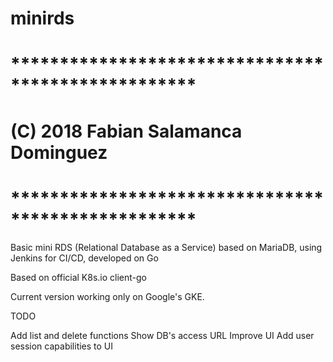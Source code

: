 # minirds
# ***************************************************
# (C) 2018 Fabian Salamanca Dominguez
# ***************************************************

Basic mini RDS (Relational Database as a Service) based on MariaDB, using Jenkins for CI/CD, developed on Go

Based on official K8s.io client-go

Current version working only on Google's GKE.

TODO

Add list and delete functions
Show DB's access URL
Improve UI
Add user session capabilities to UI
